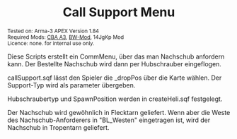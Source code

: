 <h1 align="center">
  Call Support Menu
</h1>

<p> <sub>
    Tested on: Arma-3 APEX Version 1.84<br/>
    Required Mods: <a href="https://github.com/CBATeam/CBA_A3/releases">CBA A3</a>, <a href="http:/bwmod.de/">BW-Mod</a>, 14JgKp Mod<br/>
    Licence: none. for internal use only.<br/>
</p>




<p>
  Diese Scripts erstellt ein CommMenu, über das man Nachschub anfordern kann. Der Bestellte Nachschub wird dann per Hubschrauber eingeflogen.
</p>

callSupport.sqf lässt den Spieler die _dropPos über die Karte wählen. Der Support-Typ wird als parameter übergeben.

Hubschraubertyp und SpawnPosition werden in createHeli.sqf festgelegt.

Der Nachschub wird gewöhnlich in Flecktarn geliefert. Wenn aber die Weste des Nachschub-Anforderers in "BL_Westen" eingetragen ist, wird der Nachschub in Tropentarn geliefert.

